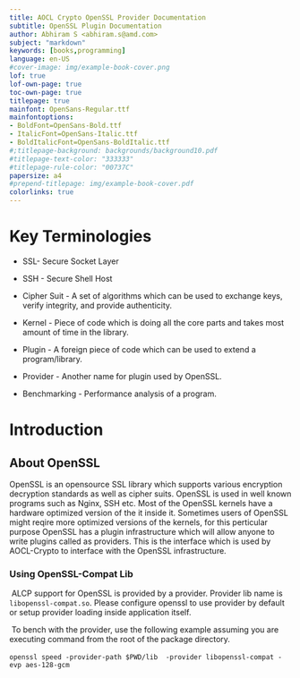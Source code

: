 ```yaml
---
title: AOCL Crypto OpenSSL Provider Documentation
subtitle: OpenSSL Plugin Documentation
author: Abhiram S <abhiram.s@amd.com>
subject: "markdown"
keywords: [books,programming]
language: en-US
#cover-image: img/example-book-cover.png
lof: true
lof-own-page: true
toc-own-page: true
titlepage: true
mainfont: OpenSans-Regular.ttf
mainfontoptions:
- BoldFont=OpenSans-Bold.ttf
- ItalicFont=OpenSans-Italic.ttf
- BoldItalicFont=OpenSans-BoldItalic.ttf
#;titlepage-background: backgrounds/background10.pdf
#titlepage-text-color: "333333"
#titlepage-rule-color: "00737C"
papersize: a4
#prepend-titlepage: img/example-book-cover.pdf
colorlinks: true
---
```


# Key Terminologies

* SSL- Secure Socket Layer

* SSH - Secure Shell Host

* Cipher Suit - A set of algorithms which can be used to exchange keys, verify integrity, and provide authenticity.

* Kernel - Piece of code which is doing all the core parts and takes most amount of time in the library.
* Plugin - A foreign piece of code which can be used to extend a program/library.
* Provider - Another name for plugin used by OpenSSL.
* Benchmarking - Performance analysis of a program.





# Introduction

## About OpenSSL

OpenSSL is an opensource SSL library which supports various encryption decryption standards as well as cipher suits. OpenSSL is used in well known programs such as Nginx, SSH etc. Most of the OpenSSL kernels have a hardware optimized version of the it inside it. 
Sometimes users of OpenSSL might reqire more optimized versions of the kernels, for this perticular purpose OpenSSL has a plugin infrastructure which will allow anyone to write plugins called as providers. This is the interface which is used by AOCL-Crypto to interface with the OpenSSL infrastructure. 

### Using OpenSSL-Compat Lib

​	ALCP support for OpenSSL is provided by a provider. Provider lib name is ```libopenssl-compat.so```.  Please configure openssl to use provider by default or setup provider loading inside application itself.

​	To bench with the provider, use the following example assuming you are executing command from the root of the package directory.

​	```openssl speed -provider-path $PWD/lib  -provider libopenssl-compat -evp aes-128-gcm```